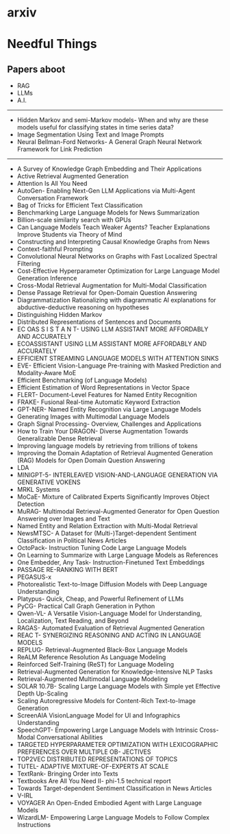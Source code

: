 # arxiv

# Needful Things

## Papers aboot
- RAG
- LLMs
- A.I.

---
- Hidden Markov and semi-Markov models- When and why are these models useful for classifying states in time series data?
- Image Segmentation Using Text and Image Prompts
- Neural Bellman-Ford Networks- A General Graph Neural Network Framework for Link Prediction

---

- A Survey of Knowledge Graph Embedding and Their Applications
- Active Retrieval Augmented Generation
- Attention Is All You Need
- AutoGen- Enabling Next-Gen LLM Applications via Multi-Agent Conversation Framework
- Bag of Tricks for Efficient Text Classification
- Benchmarking Large Language Models for News Summarization
- Billion-scale similarity search with GPUs 
- Can Language Models Teach Weaker Agents? Teacher Explanations Improve Students via Theory of Mind
- Constructing and Interpreting Causal Knowledge Graphs from News
- Context-faithful Prompting
- Convolutional Neural Networks on Graphs with Fast Localized Spectral Filtering
- Cost-Effective Hyperparameter Optimization for Large Language Model Generation Inference
- Cross-Modal Retrieval Augmentation for Multi-Modal Classification
- Dense Passage Retrieval for Open-Domain Question Answering
- Diagrammatization Rationalizing with diagrammatic AI explanations for abductive-deductive reasoning on hypotheses
- Distinguishing Hidden Markov
- Distributed Representations of Sentences and Documents
- EC OAS S I S T A N T- USING LLM ASSISTANT MORE AFFORDABLY AND ACCURATELY
- ECOASSISTANT USING LLM ASSISTANT MORE AFFORDABLY AND ACCURATELY
- EFFICIENT STREAMING LANGUAGE MODELS WITH ATTENTION SINKS
- EVE- Efficient Vision-Language Pre-training with Masked Prediction and Modality-Aware MoE
- Efficient Benchmarking (of Language Models)
- Efficient Estimation of Word Representations in Vector Space
- FLERT- Document-Level Features for Named Entity Recognition
- FRAKE- Fusional Real-time Automatic Keyword Extraction
- GPT-NER- Named Entity Recognition via Large Language Models
- Generating Images with Multimodal Language Models
- Graph Signal Processing- Overview, Challenges and Applications
- How to Train Your DRAGON- Diverse Augmentation Towards Generalizable Dense Retrieval
- Improving language models by retrieving from trillions of tokens
- Improving the Domain Adaptation of Retrieval Augmented Generation (RAG) Models for Open Domain Question Answering
- LDA
- MINIGPT-5- INTERLEAVED VISION-AND-LANGUAGE GENERATION VIA GENERATIVE VOKENS
- MRKL Systems
- MoCaE- Mixture of Calibrated Experts Significantly Improves Object Detection
- MuRAG- Multimodal Retrieval-Augmented Generator for Open Question Answering over Images and Text
- Named Entity and Relation Extraction with Multi-Modal Retrieval
- NewsMTSC- A Dataset for (Multi-)Target-dependent Sentiment Classification in Political News Articles
- OctoPack- Instruction Tuning Code Large Language Models
- On Learning to Summarize with Large Language Models as References
- One Embedder, Any Task- Instruction-Finetuned Text Embeddings
- PASSAGE RE-RANKING WITH BERT
- PEGASUS-x
- Photorealistic Text-to-Image Diffusion Models with Deep Language Understanding
- Platypus- Quick, Cheap, and Powerful Refinement of LLMs
- PyCG- Practical Call Graph Generation in Python
- Qwen-VL- A Versatile Vision-Language Model for Understanding, Localization, Text Reading, and Beyond
- RAGAS- Automated Evaluation of Retrieval Augmented Generation
- REAC T- SYNERGIZING REASONING AND ACTING IN LANGUAGE MODELS
- REPLUG- Retrieval-Augmented Black-Box Language Models
- ReALM Reference Resolution As Language Modeling
- Reinforced Self-Training (ReST) for Language Modeling
- Retrieval-Augmented Generation for Knowledge-Intensive NLP Tasks
- Retrieval-Augmented Multimodal Language Modeling
- SOLAR 10.7B- Scaling Large Language Models with Simple yet Effective Depth Up-Scaling
- Scaling Autoregressive Models for Content-Rich Text-to-Image Generation
- ScreenAIA VisionLanguage Model for UI and Infographics Understanding
- SpeechGPT- Empowering Large Language Models with Intrinsic Cross-Modal Conversational Abilities
- TARGETED HYPERPARAMETER OPTIMIZATION WITH LEXICOGRAPHIC PREFERENCES OVER MULTIPLE OB- JECTIVES
- TOP2VEC DISTRIBUTED REPRESENTATIONS OF TOPICS
- TUTEL- ADAPTIVE MIXTURE-OF-EXPERTS AT SCALE
- TextRank- Bringing Order into Texts
- Textbooks Are All You Need II- phi-1.5 technical report
- Towards Target-dependent Sentiment Classification in News Articles
- V-IRL
- VOYAGER An Open-Ended Embodied Agent with Large Language Models
- WizardLM- Empowering Large Language Models to Follow Complex Instructions

